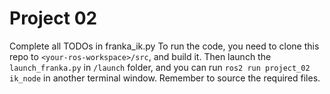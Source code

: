 # Project 02
Complete all TODOs in franka_ik.py
To run the code, you need to clone this repo to ```<your-ros-workspace>/src```, and build it. Then launch the `launch_franka.py` in `/launch` folder, and you can run ```ros2 run project_02 ik_node``` in another terminal window. Remember to source the required files. 
